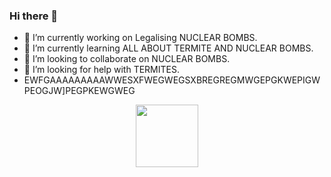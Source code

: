 ### Hi there 👋

- 🔭 I’m currently working on Legalising NUCLEAR BOMBS.
- 🌱 I’m currently learning ALL ABOUT TERMITE AND NUCLEAR BOMBS.
- 👯 I’m looking to collaborate on NUCLEAR BOMBS.
- 🤔 I’m looking for help with TERMITES.
- EWFGAAAAAAAAAWWESXFWEGWEGSXBREGREGMWGEPGKWEPIGWPEOGJW]PEGPKEWGWEG


<div id="header" align="center">
  <img src="https://www.google.com/url?sa=i&url=https%3A%2F%2Fbestmemes.ucoz.net%2Fnews%2Fposhjol_nakhuj_chjort_ebuchij_doom%2F2021-08-14-1140&psig=AOvVaw1QootS_jm-3cmochCHseaG&ust=1670176280133000&source=images&cd=vfe&ved=0CA0QjRxqFwoTCKjuwtaB3vsCFQAAAAAdAAAAABAD" width="100"/>
</div>

